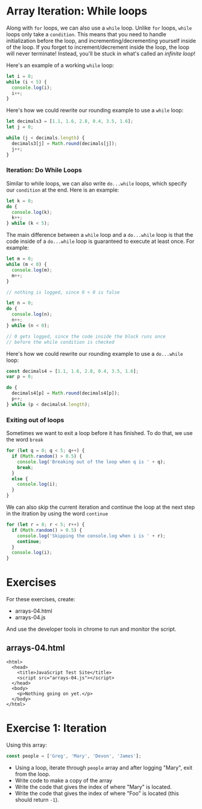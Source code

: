 # Array Iteration: While loops

Along with `for` loops, we can also use a `while` loop. Unlike `for` loops, `while` loops only take a `condition`. This means that you need to handle initialization before the loop, and incrementing/decrementing yourself inside of the loop. If you forget to increment/decrement inside the loop, the loop will never terminate! Instead, you'll be stuck in what's called an _infinite loop_!

Here's an example of a working `while` loop:

~~~javascript
let i = 0;
while (i < 5) {
  console.log(i);
  i++;
}
~~~

Here's how we could rewrite our rounding example to use a `while` loop:

~~~javascript
let decimals3 = [1.1, 1.6, 2.8, 0.4, 3.5, 1.6];
let j = 0;

while (j < decimals.length) {
  decimals3[j] = Math.round(decimals[j]);
  j++;
}
~~~

### Iteration: Do While Loops

Similar to while loops, we can also write `do...while` loops, which specify our `condition` at the end. Here is an example:

~~~javascript
let k = 0;
do {
  console.log(k);
  k++;
} while (k < 5);
~~~

The main difference between a `while` loop and a `do...while` loop is that the code inside of a `do...while` loop is guaranteed to execute at least once. For example:

~~~javascript
let m = 0;
while (m < 0) {
  console.log(m);
  m++;
}

// nothing is logged, since 0 < 0 is false

let n = 0;
do {
  console.log(n);
  n++;
} while (n < 0);

// 0 gets logged, since the code inside the block runs once
// before the while condition is checked
~~~

Here's how we could rewrite our rounding example to use a `do...while` loop:

~~~javascript
const decimals4 = [1.1, 1.6, 2.8, 0.4, 3.5, 1.6];
var p = 0;

do {
  decimals4[p] = Math.round(decimals4[p]);
  p++;
} while (p < decimals4.length);
~~~

### Exiting out of loops

Sometimes we want to exit a loop before it has finished. To do that, we use the word `break`

~~~javascript
for (let q = 0; q < 5; q++) {
  if (Math.random() > 0.5) {
    console.log('Breaking out of the loop when q is ' + q);
    break;
  }
  else {
    console.log(i);
  }
}
~~~

We can also skip the current iteration and continue the loop at the next step in the itration by using the word `continue`

~~~javascript
for (let r = 0; r < 5; r++) {
  if (Math.random() > 0.5) {
    console.log('Skipping the console.log when i is ' + r);
    continue;
  }
  console.log(i);
}
~~~

# Exercises

For these exercises, create:

- arrays-04.html
- arrays-04.js

And use the developer tools in chrome to run and monitor the script.

## arrays-04.html

~~~
<html> 
  <head>
    <title>JavaScript Test Site</title>
    <script src="arrays-04.js"></script>
  </head>
  <body>
    <p>Nothing going on yet.</p>
  </body>
</html>
~~~
# Exercise 1: Iteration

Using this array:

~~~javascript
const people = ['Greg', 'Mary', 'Devon', 'James'];
~~~

- Using a loop, iterate through `people` array and after logging "Mary", exit from the loop.
- Write code to make a copy of the array
- Write the code that gives the index of where "Mary" is located.
- Write the code that gives the index of where "Foo" is located (this should return `-1`).
